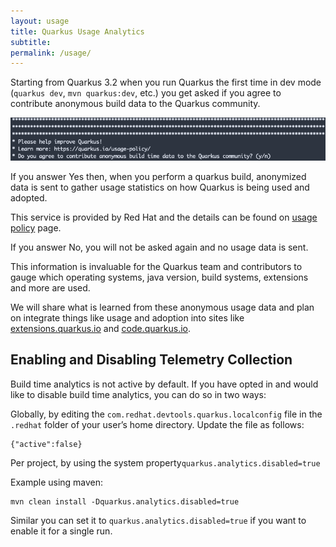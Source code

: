 ```yaml
---
layout: usage
title: Quarkus Usage Analytics
subtitle: 
permalink: /usage/
---
```


Starting from Quarkus 3.2 when you run Quarkus the first time in dev mode (`quarkus dev`, `mvn quarkus:dev`, etc.) you get asked if you agree to contribute anonymous build data to the Quarkus community.

![/assets/images/usage-prompt.png](/assets/images/usage-prompt.png)

If you answer Yes then, when you perform a quarkus build, anonymized data is sent
to gather usage statistics on how Quarkus is being used and adopted.

This service is provided by Red Hat and the details can be found on [usage policy](/usage/policy) page.

If you answer No, you will not be asked again and no usage data is sent.

This information is invaluable for the Quarkus team and contributors to 
gauge which operating systems, java version, build systems, extensions and more are 
used. 

We will share what is learned from these anonymous usage data and plan on integrate things like usage and adoption 
into sites like [extensions.quarkus.io](extensions.quarkus.io) and [code.quarkus.io](code.quarkus.io).

## Enabling and Disabling Telemetry Collection

Build time analytics is not active by default. If you have opted in and would like to disable build time analytics, you can do so in two ways:

Globally, by editing the `com.redhat.devtools.quarkus.localconfig` file in the `.redhat` folder of your user’s home directory. Update the file as follows:

```
{"active":false}
```

Per project, by using the system property`quarkus.analytics.disabled=true`

Example using maven:</p>

```
mvn clean install -Dquarkus.analytics.disabled=true
```

Similar you can set it to `quarkus.analytics.disabled=true` if you want to enable it for a single run.
